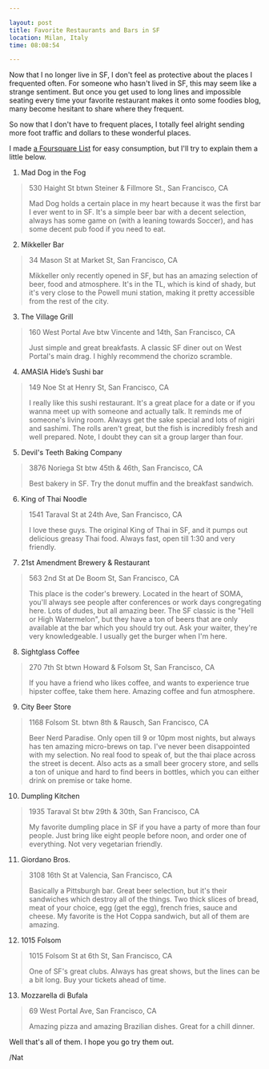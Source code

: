 ```yaml
---

layout: post
title: Favorite Restaurants and Bars in SF
location: Milan, Italy
time: 08:08:54

---
```


Now that I no longer live in SF, I don't feel as protective about the places I frequented often. For someone who hasn't lived in SF, this may seem like a strange sentiment. But once you get used to long lines and impossible seating every time your favorite restaurant makes it onto some foodies blog, many become hesitant to share where they frequent.

So now that I don't have to frequent places, I totally feel alright sending more foot traffic and dollars to these wonderful places.

I made [a Foursquare List](https://foursquare.com/icco/list/favorite-food--bars-in-sf) for easy consumption, but I'll try to explain them a little below.

1. Mad Dog in the Fog

 > 530 Haight St btwn Steiner & Fillmore St., San Francisco, CA
 >
 > Mad Dog holds a certain place in my heart because it was the first bar I ever went to in SF. It's a simple beer bar with a decent selection, always has some game on (with a leaning towards Soccer), and has some decent pub food if you need to eat.

2. Mikkeller Bar

 > 34 Mason St at Market St, San Francisco, CA
 >
 > Mikkeller only recently opened in SF, but has an amazing selection of beer, food and atmosphere. It's in the TL, which is kind of shady, but it's very close to the Powell muni station, making it pretty accessible from the rest of the city.

3. The Village Grill

 > 160 West Portal Ave btw Vincente and 14th, San Francisco, CA
 >
 > Just simple and great breakfasts. A classic SF diner out on West Portal's main drag. I highly recommend the chorizo scramble.

4. AMASIA Hide’s Sushi bar

 > 149 Noe St at Henry St, San Francisco, CA
 >
 > I really like this sushi restaurant. It's a great place for a date or if you wanna meet up with someone and actually talk. It reminds me of someone's living room. Always get the sake special and lots of nigiri and sashimi. The rolls aren't great, but the fish is incredibly fresh and well prepared. Note, I doubt they can sit a group larger than four.

5. Devil's Teeth Baking Company

 > 3876 Noriega St btw 45th & 46th, San Francisco, CA
 >
 > Best bakery in SF. Try the donut muffin and the breakfast sandwich.

6. King of Thai Noodle

 > 1541 Taraval St at 24th Ave, San Francisco, CA
 >
 > I love these guys. The original King of Thai in SF, and it pumps out delicious greasy Thai food. Always fast, open till 1:30 and very friendly.

7. 21st Amendment Brewery & Restaurant

 > 563 2nd St at De Boom St, San Francisco, CA
 >
 > This place is the coder's brewery. Located in the heart of SOMA, you'll always see people after conferences or work days congregating here. Lots of dudes, but all amazing beer. The SF classic is the "Hell or High Watermelon", but they have a ton of beers that are only available at the bar which you should try out. Ask your waiter, they're very knowledgeable. I usually get the burger when I'm here.

8. Sightglass Coffee

 > 270 7th St btwn Howard & Folsom St, San Francisco, CA
 >
 > If you have a friend who likes coffee, and wants to experience true hipster coffee, take them here. Amazing coffee and fun atmosphere.

9. City Beer Store

 > 1168 Folsom St. btwn 8th & Rausch, San Francisco, CA
 >
 > Beer Nerd Paradise. Only open till 9 or 10pm most nights, but always has ten amazing micro-brews on tap. I've never been disappointed with my selection. No real food to speak of, but the thai place across the street is decent. Also acts as a small beer grocery store, and sells a ton of unique and hard to find beers in bottles, which you can either drink on premise or take home.

10. Dumpling Kitchen

 > 1935 Taraval St btw 29th & 30th, San Francisco, CA
 >
 > My favorite dumpling place in SF if you have a party of more than four people. Just bring like eight people before noon, and order one of everything. Not very vegetarian friendly.

11. Giordano Bros.

 > 3108 16th St at Valencia, San Francisco, CA
 >
 > Basically a Pittsburgh bar. Great beer selection, but it's their sandwiches which destroy all of the things. Two thick slices of bread, meat of your choice, egg (get the egg), french fries, sauce and cheese. My favorite is the Hot Coppa sandwich, but all of them are amazing.

12. 1015 Folsom

 > 1015 Folsom St at 6th St, San Francisco, CA
 >
 > One of SF's great clubs. Always has great shows, but the lines can be a bit long. Buy your tickets ahead of time.

13. Mozzarella di Bufala

 > 69 West Portal Ave, San Francisco, CA
 >
 > Amazing pizza and amazing Brazilian dishes. Great for a chill dinner.

Well that's all of them. I hope you go try them out.

/Nat
